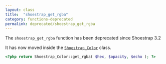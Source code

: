 ```yaml
---
layout: class
title:  "shoestrap_get_rgba"
category: functions-deprecated
permalink: deprecated/shoestrap_get_rgba
---
```


The `shoestrap_get_rgba` function has been deprecated since Shoestrap 3.2

It has now moved inside the [`Shoestrap_Color`](/classes/Shoestrap_Color) class.

```php
<?php return Shoestrap_Color::get_rgba( $hex, $opacity, $echo ); ?>
```